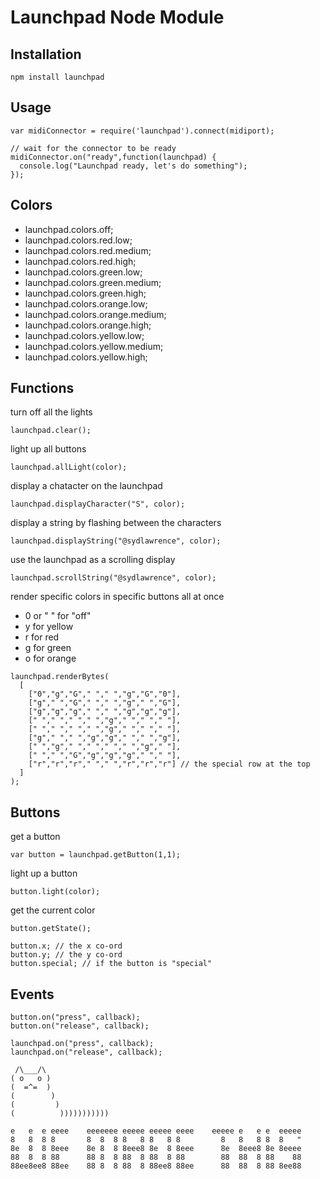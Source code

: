 
Launchpad Node Module
=====================

Installation
------------
```
npm install launchpad
```
Usage
-----
```
var midiConnector = require('launchpad').connect(midiport);

// wait for the connector to be ready
midiConnector.on("ready",function(launchpad) {
  console.log("Launchpad ready, let's do something");
});
```
Colors
------

- launchpad.colors.off;
- launchpad.colors.red.low;
- launchpad.colors.red.medium;
- launchpad.colors.red.high;
- launchpad.colors.green.low;
- launchpad.colors.green.medium;
- launchpad.colors.green.high;
- launchpad.colors.orange.low;
- launchpad.colors.orange.medium;
- launchpad.colors.orange.high;
- launchpad.colors.yellow.low;
- launchpad.colors.yellow.medium;
- launchpad.colors.yellow.high;

Functions
---------

turn off all the lights
```
launchpad.clear();
```

light up all buttons
```
launchpad.allLight(color);
```
display a chatacter on the launchpad
```
launchpad.displayCharacter("S", color);
```
display a string by flashing between the characters
```
launchpad.displayString("@sydlawrence", color);
```
use the launchpad as a scrolling display
```
launchpad.scrollString("@sydlawrence", color);
```
render specific colors in specific buttons all at once
- 0 or " " for "off"
- y for yellow
- r for red
- g for green
- o for orange
```
launchpad.renderBytes(
  [
    ["0","g","G"," "," ","g","G","0"],
    ["g"," ","G"," "," ","g"," ","G"],
    ["g","g","g"," "," ","g","g","g"],
    [" "," "," "," ","g"," "," "," "],
    [" "," "," "," ","g"," "," "," "],
    ["g"," "," ","g","g"," "," ","g"],
    [" ","g"," "," "," "," ","g"," "],
    [" "," ","G","g","g","g"," "," "],
    ["r","r","r"," "," ","r","r","r"] // the special row at the top
  ]
);
```
Buttons
-------

get a button 
```
var button = launchpad.getButton(1,1);
```
light up a button
```
button.light(color);
```
get the current color
```
button.getState();
```
```
button.x; // the x co-ord
button.y; // the y co-ord
button.special; // if the button is "special"
```
Events
------
```
button.on("press", callback);
button.on("release", callback);
```
```
launchpad.on("press", callback);
launchpad.on("release", callback);
```

```
 /\___/\
( o   o )
(  =^=  )
(        )
(         )
(          )))))))))))

e   e  e eeee    eeeeeee eeeee eeeee eeee    eeeee e   e e  eeeee
8   8  8 8       8  8  8 8   8 8   8 8         8   8   8 8  8   "
8e  8  8 8eee    8e 8  8 8eee8 8e  8 8eee      8e  8eee8 8e 8eeee
88  8  8 88      88 8  8 88  8 88  8 88        88  88  8 88    88
88ee8ee8 88ee    88 8  8 88  8 88ee8 88ee      88  88  8 88 8ee88
```